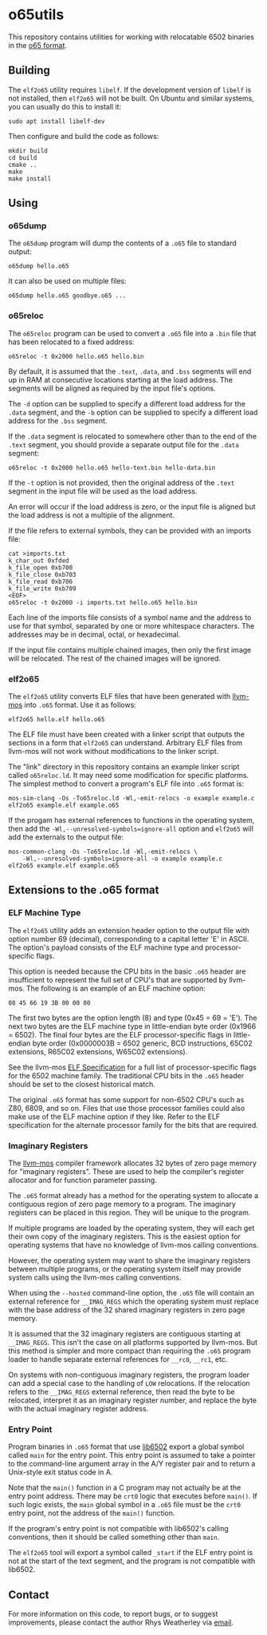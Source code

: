 o65utils
========

This repository contains utilities for working with relocatable 6502
binaries in the [o65 format](http://www.6502.org/users/andre/o65/).

Building
--------

The `elf2o65` utility requires `libelf`.  If the development version
of `libelf` is not installed, then `elf2o65` will not be built.
On Ubuntu and similar systems, you can usually do this to install it:

    sudo apt install libelf-dev

Then configure and build the code as follows:

    mkdir build
    cd build
    cmake ..
    make
    make install

Using
-----

### o65dump

The `o65dump` program will dump the contents of a `.o65` file to
standard output:

    o65dump hello.o65

It can also be used on multiple files:

    o65dump hello.o65 goodbye.o65 ...

### o65reloc

The `o65reloc` program can be used to convert a `.o65` file into a
`.bin` file that has been relocated to a fixed address:

    o65reloc -t 0x2000 hello.o65 hello.bin

By default, it is assumed that the `.text`, `.data`, and `.bss` segments
will end up in RAM at consecutive locations starting at the load address.
The segments will be aligned as required by the input file's options.

The `-d` option can be supplied to specify a different load address
for the `.data` segment, and the `-b` option can be supplied to
specify a different load address for the `.bss` segment.

If the `.data` segment is relocated to somewhere other than to the
end of the `.text` segment, you should provide a separate output file
for the `.data` segment:

    o65reloc -t 0x2000 hello.o65 hello-text.bin hello-data.bin

If the `-t` option is not provided, then the original address of
the `.text` segment in the input file will be used as the load address.

An error will occur if the load address is zero, or the input
file is aligned but the load address is not a multiple of the alignment.

If the file refers to external symbols, they can be provided with an
imports file:

    cat >imports.txt
    k_char_out 0xfded
    k_file_open 0xb700
    k_file_close 0xb703
    k_file_read 0xb706
    k_file_write 0xb709
    <EOF>
    o65reloc -t 0x2000 -i imports.txt hello.o65 hello.bin

Each line of the imports file consists of a symbol name and the
address to use for that symbol, separated by one or more whitespace
characters.  The addresses may be in decimal, octal, or hexadecimal.

If the input file contains multiple chained images, then only the first
image will be relocated.  The rest of the chained images will be ignored.

### elf2o65

The `elf2o65` utility converts ELF files that have been generated with
[llvm-mos](https://llvm-mos.org/) into `.o65` format.  Use it as follows:

    elf2o65 hello.elf hello.o65

The ELF file must have been created with a linker script that outputs the
sections in a form that `elf2o65` can understand.  Arbitrary ELF files
from llvm-mos will not work without modifications to the linker script.

The "link" directory in this repository contains an example linker
script called `o65reloc.ld`.  It may need some modification for specific
platforms.  The simplest method to convert a program's ELF file into
`.o65` format is:

    mos-sim-clang -Os -To65reloc.ld -Wl,-emit-relocs -o example example.c
    elf2o65 example.elf example.o65

If the progam has external references to functions in the operating
system, then add the `-Wl,--unresolved-symbols=ignore-all` option
and `elf2o65` will add the externals to the output file:

    mos-common-clang -Os -To65reloc.ld -Wl,-emit-relocs \
        -Wl,--unresolved-symbols=ignore-all -o example example.c
    elf2o65 example.elf example.o65

Extensions to the .o65 format
-----------------------------

### ELF Machine Type

The `elf2o65` utility adds an extension header option to the output file
with option number 69 (decimal), corresponding to a capital letter 'E'
in ASCII.  The option's payload consists of the ELF machine type and
processor-specific flags.

This option is needed because the CPU bits in the basic `.o65` header
are insufficient to represent the full set of CPU's that are supported
by llvm-mos.  The following is an example of an ELF machine option:

    08 45 66 19 3B 00 00 00

The first two bytes are the option length (8) and type (0x45 = 69 = 'E').
The next two bytes are the ELF machine type in little-endian byte order
(0x1966 = 6502).  The final four bytes are the ELF processor-specific flags
in little-endian byte order (0x0000003B = 6502 generic, BCD instructions,
65C02 extensions, R65C02 extensions, W65C02 extensions).

See the llvm-mos [ELF Specification](https://llvm-mos.org/wiki/ELF_specification)
for a full list of processor-specific flags for the 6502 machine family.
The traditional CPU bits in the `.o65` header should be set to the closest
historical match.

The original `.o65` format has some support for non-6502 CPU's such as
Z80, 6809, and so on.  Files that use those processor families could also
make use of the ELF machine option if they like.  Refer to the ELF
specification for the alternate processor family for the bits that
are required.

### Imaginary Registers

The [llvm-mos](https://llvm-mos.org/) compiler framework allocates 32
bytes of zero page memory for "imaginary registers".  These are used to
help the compiler's register allocator and for function parameter passing.

The `.o65` format already has a method for the operating system to
allocate a contiguous region of zero page memory to a program.
The imaginary registers can be placed in this region.  They will be
unique to the program.

If multiple programs are loaded by the operating system, they will
each get their own copy of the imaginary registers.  This is the easiest
option for operating systems that have no knowledge of llvm-mos
calling conventions.

However, the operating system may want to share the imaginary registers
between multiple programs, or the operating system itself may provide
system calls using the llvm-mos calling conventions.

When using the `--hosted` command-line option, the `.o65` file will
contain an external reference for `__IMAG_REGS` which the operating system
must replace with the base address of the 32 shared imaginary registers
in zero page memory.

It is assumed that the 32 imaginary registers are contiguous starting
at `__IMAG_REGS`.  This isn't the case on all platforms supported by llvm-mos.
But this method is simpler and more compact than requiring the `.o65` program
loader to handle separate external references for `__rc0`, `__rc1`, etc.

On systems with non-contiguous imaginary registers, the program loader
can add a special case to the handling of `LOW` relocations.
If the relocation refers to the `__IMAG_REGS` external reference, then
read the byte to be relocated, interpret it as an imaginary register
number, and replace the byte with the actual imaginary register address.

### Entry Point

Program binaries in `.o65` format that use
[lib6502](http://www.6502.org/users/andre/lib6502/lib6502.html)
export a global symbol called `main` for the entry point.
This entry point is assumed to take a pointer to the command-line
argument array in the A/Y register pair and to return a Unix-style
exit status code in A.

Note that the `main()` function in a C program may not actually be at
the entry point address.  There may be `crt0` logic that executes before
`main()`.  If such logic exists, the `main` global symbol in a `.o65`
file must be the `crt0` entry point, not the address of the `main()` function.

If the program's entry point is not compatible with lib6502's calling
conventions, then it should be called something other than `main`.

The `elf2o65` tool will export a symbol called `_start` if the
ELF entry point is not at the start of the text segment, and the
program is not compatible with lib6502.

Contact
-------

For more information on this code, to report bugs, or to suggest
improvements, please contact the author Rhys Weatherley via
[email](mailto:rhys.weatherley@gmail.com).
